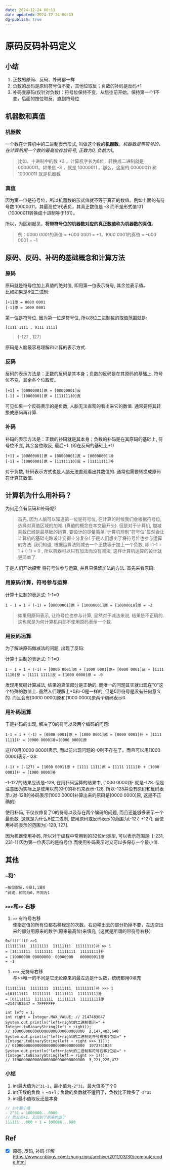 ```yaml
---
date: 2024-12-24 00:13
date updated: 2024-12-24 00:13
dg-publish: true
---
```


# 原码反码补码定义

## 小结

1. 正数的原码、反码、补码都一样
2. 负数的反码是原码符号位不变，其他位取反；负数的补码是反码+1
3. 补码变原码(仅针对负数)：符号位保持不变，从后往前开始，保持第一个1不变，后面的按位取反，直到符号位

## 机器数和真值

### 机器数

一个数在计算机中的二进制表示形式, 叫做这个数的**机器数**。_机器数是带符号的，在计算机用一个数的最高位存放符号, 正数为0, 负数为1_。

> 比如，十进制中的数 +3 ，计算机字长为8位，转换成二进制就是00000011。如果是 -3 ，就是 10000011 。那么，这里的 00000011 和 10000011 就是机器数

### 真值

因为第一位是符号位，所以机器数的形式值就不等于真正的数值。例如上面的有符号数 10000011，其最高位1代表负，其真正数值是 -3 而不是形式值131（10000011转换成十进制等于131）。

所以，为区别起见，**将带符号位的机器数对应的真正数值称为机器数的真值**。

> 例：0000 0001的真值 = +000 0001 = +1，1000 0001的真值 = –000 0001 = –1

## 原码、反码、补码的基础概念和计算方法

### 原码

原码就是符号位加上真值的绝对值, 即用第一位表示符号, 其余位表示值。<br />比如如果是8位二进制:

```
[+1]原 = 0000 0001
[-1]原 = 1000 0001
```

第一位是符号位. 因为第一位是符号位, 所以8位二进制数的取值范围就是:

```
[1111 1111 , 0111 1111]
```

> [-127 , 127]

原码是人脑最容易理解和计算的表示方式.

### 反码

反码的表示方法是：正数的反码是其本身；负数的反码是在其原码的基础上, 符号位不变，其余各个位取反。

```
[+1] = [00000001]原 = [00000001]反
[-1] = [10000001]原 = [11111110]反
```

可见如果一个反码表示的是负数, 人脑无法直观的看出来它的数值. 通常要将其转换成原码再计算.

### 补码

补码的表示方法是：正数的补码就是其本身；负数的补码是在其原码的基础上, 符号位不变, 其余各位取反, 最后+1. (即在反码的基础上+1)

```
[+1] = [00000001]原 = [00000001]反 = [00000001]补
[-1] = [10000001]原 = [11111110]反 = [11111111]补
```

对于负数, 补码表示方式也是人脑无法直观看出其数值的. 通常也需要转换成原码在计算其数值.

## 计算机为什么用补码？

为何还会有反码和补码呢?

> 首先, 因为人脑可以知道第一位是符号位, 在计算的时候我们会根据符号位, 选择对真值区域的加减. (真值的概念在本文最开头). 但是对于计算机, 加减乘数已经是最基础的运算, 要设计的尽量简单. 计算机辨别"符号位"显然会让计算机的基础电路设计变得十分复杂! 于是人们想出了将符号位也参与运算的方法. 我们知道, 根据运算法则减去一个正数等于加上一个负数, 即: 1-1 = 1 + (-1) = 0 , 所以机器可以只有加法而没有减法, 这样计算机运算的设计就更简单了.

于是人们开始探索 将符号位参与运算, 并且只保留加法的方法. 首先来看原码:

### 用原码计算，符号参与运算

计算十进制的表达式: 1-1=0

```
1 - 1 = 1 + (-1) = [00000001]原 + [10000001]原 = [10000010]原 = -2
```

> 如果用原码表示, 让符号位也参与计算, 显然对于减法来说, 结果是不正确的.这也就是为何计算机内部不使用原码表示一个数.

### 用反码运算

为了解决原码做减法的问题, 出现了反码:

计算十进制的表达式: 1-1=0

```
1 - 1 = 1 + (-1) = [0000 0001]原 + [1000 0001]原= [0000 0001]反 + [1111 1110]反 = [1111 1111]反 = [1000 0000]原 = -0
```

发现用反码计算减法, 结果的真值部分是正确的. 而唯一的问题其实就出现在"0"这个特殊的数值上. 虽然人们理解上+0和-0是一样的, 但是0带符号是没有任何意义的. 而且会有[0000 0000]原和[1000 0000]原两个编码表示0.

### 用补码运算

于是补码的出现, 解决了0的符号以及两个编码的问题:

```
1-1 = 1 + (-1) = [0000 0001]原 + [1000 0001]原 = [0000 0001]补 + [1111 1111]补 = [0000 0000]补=[0000 0000]原
```

这样0用[0000 0000]表示, 而以前出现问题的-0则不存在了。而且可以用[1000 0000]表示-128:

```
(-1) + (-127) = [1000 0001]原 + [1111 1111]原 = [1111 1111]补 + [1000 0001]补 = [1000 0000]补
```

-1-127的结果应该是-128, 在用补码运算的结果中, [1000 0000]补 就是-128. 但是注意因为实际上是使用以前的-0的补码来表示-128, 所以-128并没有原码和反码表示.(对-128的补码表示[1000 0000]补算出来的原码是[0000 0000]原, 这是不正确的)

使用补码, 不仅仅修复了0的符号以及存在两个编码的问题, 而且还能够多表示一个最低数. 这就是为什么8位二进制, 使用原码或反码表示的范围为[-127, +127], 而使用补码表示的范围为[-128, 127].

因为机器使用补码, 所以对于编程中常用到的32位int类型, 可以表示范围是: [-231, 231-1] 因为第一位表示的是符号位.而使用补码表示时又可以多保存一个最小值.

## 其他

### `~`和`^`

```
~按位取反，0变1,1变0
^异或，相同为0，不同为1
```

### `>>>`和`>>` 右移

1. `>>` 有符号右移<br />使指定值的所有位都右移规定的次数。右边移出去的部分扔掉不要，左边空出来的部分用原来的数字(原来最高位)来填充（这就是所谓的带符号右移）

```
0xffffffff >>1 
[11111111  11111111  11111111  11111111]补 >> 1  
= [11111111  11111111  11111111  11111111]补 
= [10000000 00000000  00000000   00000001]原 
= -1
```

1. `>>>` 无符号右移<br />与>>唯一的不同是它无论原来的最左边是什么数，统统都用0填充

```
[11111111  11111111  11111111  11111111]补 >>> 1  
=[01111111  11111111  11111111  11111111]补
= [01111111  11111111  11111111  11111111]原
=2147483647 = 7FFFFFFF
```

```
int left = 1;
int right = Integer.MAX_VALUE; // 2147483647
System.out.println("left+right的二进制表示=" + Integer.toBinaryString(left + right));
// 10000000000000000000000000000000  2,147,483,648
System.out.println("left+right的二进制无符号右移1位后=" + (Integer.toBinaryString(left + right >>> 1)));
// 01000000000000000000000000000000  1073741824
System.out.println("left+right的二进制有符号右移1位后=" + (Integer.toBinaryString(left + right >> 1)));
// 11000000000000000000000000000000  3,221,225,472
```

### 小结

1. int最大值为`2^31-1`，最小值为`-2^31`，最大值多了个0
2. int正数的负数 = ~n+1；负数的负数就不适用了，负数比正数多了`-2^31`
3. int最小值取反还是本身

```java
// int最小值
- 2^31 = 1000000...0000
// 取反后+1，又回到了原来的值了
111111...000 + 1 = 100000...000
```

## Ref

- [x] 原码, 反码, 补码 详解<br /><https://www.cnblogs.com/zhangziqiu/archive/2011/03/30/computercode.html>
